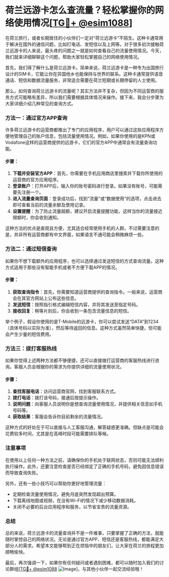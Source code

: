 # 荷兰远游卡怎么查流量？轻松掌握你的网络使用情况[[TG💪+ @esim1088](https://t.me/s/esim1088)]

在荷兰旅行，或者长期居住的小伙伴们一定对“荷兰远游卡”不陌生。这种卡通常用于解决在国外的通信问题，比如打电话、发短信以及上网等。对于很多初次接触荷兰远游卡的人来说，最头疼的问题之一就是如何查看自己的流量使用情况。今天，我们就来详细聊聊这个问题，帮助大家轻松掌握自己的网络使用情况。

首先，我们得了解什么是荷兰远游卡。简单来说，荷兰远游卡是一种专为出国旅行设计的SIM卡，它能让你在异国他乡也能保持与世界的联系。这种卡通常提供语音通话、短信和数据流量服务，非常适合需要在荷兰短期或长期停留的人士使用。

那么，如何查询荷兰远游卡的流量呢？其实方法并不复杂，但因为不同运营商的服务方式可能略有差异，所以我们需要根据具体情况来操作。接下来，我会分步骤为大家详细介绍几种常见的查询方式。

### 方法一：通过官方APP查询

许多荷兰远游卡的运营商都推出了专门的应用程序，用户可以通过这些应用程序方便地管理自己的账户信息，包括流量使用情况。例如，如果你使用的是KPN或Vodafone这样的运营商提供的远游卡，它们的官方APP中通常会有流量查询功能。

#### 步骤：
1. **下载并安装官方APP**：首先，你需要在手机应用商店里搜索并下载你所使用的运营商的官方应用程序。
2. **登录账户**：打开APP后，输入你的账号密码进行登录。如果没有账号，可能需要先注册一个。
3. **进入流量查询页面**：登录成功后，找到“流量”或“数据使用”的选项，点击进去即可查看当前的流量余额及使用记录。
4. **设置提醒**：为了防止流量超额，建议开启流量提醒功能，这样当你的流量接近限额时，你会收到通知。

这种方法的优点是直观且方便，尤其适合经常使用手机的人群。不过需要注意的是，并非所有运营商都有中文界面，如果语言不通可能会稍微麻烦一些。

### 方法二：通过短信查询

如果你不想下载额外的应用程序，也可以选择通过发送短信的方式查询流量。这种方式适用于那些没有智能手机或者不方便下载APP的情况。

#### 步骤：
1. **获取查询指令**：首先，你需要知道运营商提供的查询指令。一般来说，运营商会在其官方网站上公布这些信息。
2. **发送短信**：按照指引格式编辑短信内容，并将其发送至指定号码。
3. **接收回复**：稍等片刻后，你会收到一条包含流量信息的短信。

举个例子，假设你使用的是T-Mobile的远游卡，你可以尝试发送“DATA”到1234（具体号码以实际为准），然后等待返回的信息。这种方式虽然简单快捷，但可能会产生少量的短信费用。

### 方法三：拨打客服热线

如果你觉得上述两种方法都不够便捷，还可以直接拨打运营商的客服热线进行咨询。客服人员会根据你的需求为你提供详细的流量使用状况。

#### 步骤：
1. **查找客服电话**：访问运营商官网，找到客服联系方式。
2. **拨打电话**：拨打该号码，接通后按提示操作。
3. **说明问题**：向客服人员说明你是想查询流量使用情况，并提供相关信息如手机号码等。
4. **获取结果**：客服会告诉你目前剩余的流量情况。

这种方式的好处在于可以直接与人工客服沟通，解答疑惑更准确。但缺点是可能会花费较多时间，尤其是在高峰时段可能需要排队等候。

### 注意事项

在使用以上任何一种方法之前，请确保你的手机处于联网状态，否则可能无法顺利执行操作。此外，还要注意检查是否已经绑定了正确的手机号码，避免因信息错误而导致查询失败。

另外，还有一些小技巧可以帮助你更好地管理流量：

- 定期检查流量使用情况，避免月底突然发现超出预算。
- 下载离线地图或视频，在没有Wi-Fi的情况下减少移动数据消耗。
- 关闭不必要的后台应用程序和服务，以节省宝贵的流量资源。

### 总结

总的来说，荷兰远游卡的流量查询并不是一件难事，只要掌握了正确的方法，就能随时掌控自己的网络状况。无论是通过官方APP、短信还是客服热线，都能满足大部分人的需求。希望本文能够帮到正在烦恼中的朋友们，让大家在荷兰的旅程更加顺畅愉快。

最后，再次强调一下，如果你有任何疑问或者遇到困难，都可以随时加入我们的讨论群组[[TG💪+ @esim1088](https://t.me/s/esim1088) ![Image](https://i.postimg.cc/4NQfJmqS/Snipaste-2025-05-13-00-14-12.png)]，与其他小伙伴一起交流经验哦！